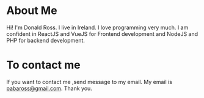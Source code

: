 # About Me

Hi! I'm Donald Ross.
I live in Ireland.
I love programming very much.
I am confident in ReactJS and VueJS for Frontend development and NodeJS and PHP for backend development.

# To contact me

If you want to contact me ,send message to my email.
My email is pabaross@gmail.com.
Thank you.

